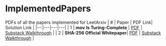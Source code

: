 # ImplementedPapers
PDFs of all the papers implemented for LeetArxiv
| # | Paper | PDF Link| Solution Link |
|--:|---|---|---|
| 1 | **mov Is Turing-Complete** | [PDF](https://github.com/LeetArxiv/ImplementedPapers/blob/main/mov-is-turing-complete.pdf) | [Substack Walkthrough](src/p1.sic1) |
| 2 | **SHA-256 Official Whitepaper**| [PDF](https://github.com/LeetArxiv/ImplementedPapers/blob/main/NIST.FIPS.180-4.pdf) | [Substack Walkthrough](https://open.substack.com/pub/leetarxiv/p/paper-implementation-sha-256-nsa?r=2at73k&utm_campaign=post&utm_medium=web&showWelcomeOnShare=false) |
